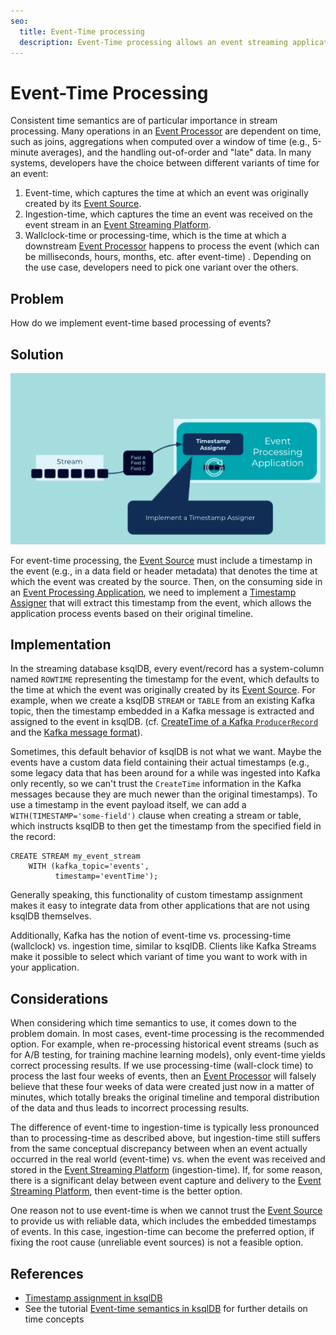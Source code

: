 ```yaml
---
seo:
  title: Event-Time processing
  description: Event-Time processing allows an event streaming application to process events with the timestamp when the event originally occurred. 
---
```


# Event-Time Processing

Consistent time semantics are of particular importance in stream processing. Many operations in an [Event Processor](../event-processing/event-processor.md) are dependent on time, such as joins, aggregations when computed over a window of time (e.g., 5-minute averages), and the handling out-of-order and "late" data. In many systems, developers have the choice between different variants of time for an event: 

1. Event-time, which captures the time at which an event was originally created by its [Event Source](../event-source/event-source.md).
2. Ingestion-time, which captures the time an event was received on the event stream in an [Event Streaming Platform](../event-processing/event-processing-application.md).
3. Wallclock-time or processing-time, which is the time at which a downstream [Event Processor](../event-processing/event-processor.md) happens to process the event (which can be milliseconds, hours, months, etc. after event-time) .
Depending on the use case, developers need to pick one variant over the others.

## Problem

How do we implement event-time based processing of events?

## Solution

![event-time-processing](../img/event-time-processing.png)

For event-time processing, the [Event Source](../event-source/event-source.md) must include a timestamp in the event (e.g., in a data field or header metadata) that denotes the time at which the event was created by the source. Then, on the consuming side in an [Event Processing Application](../event-processing/event-processing-application.md), we need to implement a [Timestamp Assigner](timestamp-assigner.md) that will extract this timestamp from the event, which allows the application process events based on their original timeline.

## Implementation

In the streaming database ksqlDB, every event/record has a system-column named `ROWTIME` representing the timestamp for the event, which defaults to the time at which the event was originally created by its [Event Source](../event-source/event-source.md). For example, when we create a ksqlDB `STREAM` or `TABLE` from an existing Kafka topic, then the timestamp embedded in a Kafka message is extracted and assigned to the event in ksqlDB. (cf. [CreateTime of a Kafka `ProducerRecord`](https://kafka.apache.org/28/javadoc/org/apache/kafka/clients/producer/ProducerRecord.html) and the [Kafka message format](http://kafka.apache.org/protocol.html)).

Sometimes, this default behavior of ksqlDB is not what we want. Maybe the events have a custom data field containing their actual timestamps (e.g., some legacy data that has been around for a while was ingested into Kafka only recently, so we can't trust the `CreateTime` information in the Kafka messages because they are much newer than the original timestamps). To use a timestamp in the event payload itself, we can add a `WITH(TIMESTAMP='some-field')` clause when creating a stream or table, which instructs ksqlDB to then get the timestamp from the specified field in the record:

```
CREATE STREAM my_event_stream
    WITH (kafka_topic='events',
          timestamp='eventTime');

```

Generally speaking, this functionality of custom timestamp assignment makes it easy to integrate data from other applications that are not using ksqlDB themselves.

Additionally, Kafka has the notion of event-time vs. processing-time (wallclock) vs. ingestion time, similar to ksqlDB.  Clients like Kafka Streams make it possible to select which variant of time you want to work with in your application.

## Considerations

When considering which time semantics to use, it comes down to the problem domain. In most cases, event-time processing is the recommended option. For example, when re-processing historical event streams (such as for A/B testing, for training machine learning models), only event-time yields correct processing results. If we use processing-time (wall-clock time) to process the last four weeks of events, then an [Event Processor](../event-processing/event-processor.md) will falsely believe that these four weeks of data were created just now in a matter of minutes, which totally breaks the original timeline and temporal distribution of the data and thus leads to incorrect processing results.

The difference of event-time to ingestion-time is typically less pronounced than to processing-time as described above, but ingestion-time still suffers from the same conceptual discrepancy between when an event actually occurred in the real world (event-time) vs. when the event was received and stored in the [Event Streaming Platform](../event-processing/event-processing-application.md) (ingestion-time). If, for some reason, there is a significant delay between event capture and delivery to the [Event Streaming Platform](../event-processing/event-processing-application.md), then event-time is the better option.

One reason not to use event-time is when we cannot trust the [Event Source](../event-source/event-source.md) to provide us with reliable data, which includes the embedded timestamps of events. In this case, ingestion-time can become the preferred option, if fixing the root cause (unreliable event sources) is not a feasible option.

## References

* [Timestamp assignment in ksqlDB](https://docs.ksqldb.io/en/latest/concepts/time-and-windows-in-ksqldb-queries/#timestamp-assignment)
* See the tutorial [Event-time semantics in ksqlDB]( https://kafka-tutorials.confluent.io/time-concepts/ksql.html) for further details on time concepts
